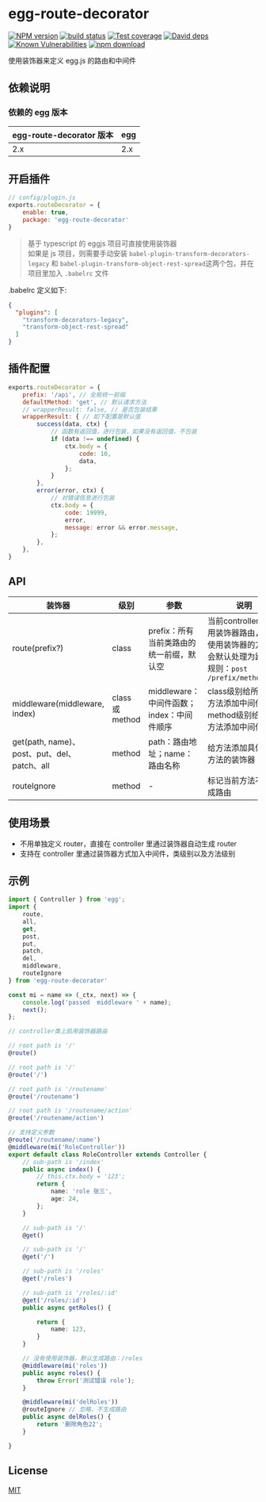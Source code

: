 # egg-route-decorator

[![NPM version][npm-image]][npm-url]
[![build status][travis-image]][travis-url]
[![Test coverage][codecov-image]][codecov-url]
[![David deps][david-image]][david-url]
[![Known Vulnerabilities][snyk-image]][snyk-url]
[![npm download][download-image]][download-url]

[npm-image]: https://img.shields.io/npm/v/egg-route-decorator.svg?style=flat-square

[npm-url]: https://npmjs.org/package/egg-route-decorator

[travis-image]: https://img.shields.io/travis/zkboys/egg-route-decorator.svg?style=flat-square

[travis-url]: https://travis-ci.org/zkboys/egg-route-decorator.svg?branch=master

[codecov-image]: https://img.shields.io/codecov/c/github/zkboys/egg-route-decorator.svg?style=flat-square

[codecov-url]: https://codecov.io/github/zkboys/egg-route-decorator?branch=master

[david-image]: https://img.shields.io/david/zkboys/egg-route-decorator.svg?style=flat-square

[david-url]: https://david-dm.org/zkboys/egg-route-decorator

[snyk-image]: https://snyk.io/test/npm/egg-route-decorator/badge.svg?style=flat-square

[snyk-url]: https://snyk.io/test/npm/egg-route-decorator

[download-image]: https://img.shields.io/npm/dm/egg-route-decorator.svg?style=flat-square

[download-url]: https://npmjs.org/package/egg-route-decorator

使用装饰器来定义 egg.js 的路由和中间件

## 依赖说明

### 依赖的 egg 版本

| egg-route-decorator 版本 | egg  |
| ------------------------- | ------- |
| 2.x                       | 2.x    |

## 开启插件

```js
// config/plugin.js
exports.routeDecorator = {
    enable: true,
    package: 'egg-route-decorator'
}
```

> 基于 typescript 的 eggjs 项目可直接使用装饰器  
> 如果是 js 项目，则需要手动安装 `babel-plugin-transform-decorators-legacy` 和 `babel-plugin-transform-object-rest-spread`这两个包，并在项目里加入 `.babelrc` 文件

.babelrc 定义如下:

```json
{
  "plugins": [
    "transform-decorators-legacy",
    "transform-object-rest-spread"
  ]
}
```

## 插件配置

```javascript
exports.routeDecorator = {
    prefix: '/api', // 全局统一前缀
    defaultMethod: 'get', // 默认请求方法
    // wrapperResult: false, // 是否包装结果
    wrapperResult: { // 如下配置是默认值
        success(data, ctx) {
            // 函数有返回值，进行包装，如果没有返回值，不包装
            if (data !== undefined) {
                ctx.body = {
                    code: 10,
                    data,
                };
            }
        },
        error(error, ctx) {
            // 对错误信息进行包装
            ctx.body = {
                code: 19999,
                error,
                message: error && error.message,
            };
        },
    },
}
```

## API

| 装饰器 | 级别 | 参数 | 说明 |
| --- | --- | --- | --- |
| route(prefix?) | class | prefix：所有当前类路由的统一前缀，默认空 | 当前controller类启用装饰器路由，没有使用装饰器的方法，会默认处理为路由，规则：`post /prefix/methodName` |
| middleware(middleware, index) | class 或 method | middleware：中间件函数；index：中间件顺序 | class级别给所有的方法添加中间件，method级别给当前方法添加中间件 |
| get(path, name)、post、put、del、patch、all | method | path：路由地址；name：路由名称 | 给方法添加具体http方法的装饰器 |
| routeIgnore | method | - | 标记当前方法不处理成路由 |

## 使用场景

- 不用单独定义 router，直接在 controller 里通过装饰器自动生成 router
- 支持在 controller 里通过装饰器方式加入中间件，类级别以及方法级别

## 示例

```typescript
import { Controller } from 'egg';
import {
    route,
    all,
    get,
    post,
    put,
    patch,
    del,
    middleware,
    routeIgnore
} from 'egg-route-decorator'

const mi = name => (_ctx, next) => {
    console.log('passed  middleware ' + name);
    next();
};

// controller类上启用装饰器路由

// root path is '/'
@route()

// root path is '/'
@route('/')

// root path is '/routename'
@route('/routename')

// root path is '/routename/action'
@route('/routename/action')

// 支持定义参数
@route('/routename/:name')
@middleware(mi('RoleController'))
export default class RoleController extends Controller {
    // sub-path is '/index'
    public async index() {
        // this.ctx.body = '123';
        return {
            name: 'role 张三',
            age: 24,
        };
    }

    // sub-path is '/'
    @get()

    // sub-path is '/'
    @get('/')

    // sub-path is '/roles'
    @get('/roles')

    // sub-path is '/roles/:id'
    @get('/roles/:id')
    public async getRoles() {

        return {
            name: 123,
        }
    }

    // 没有使用装饰器，默认生成路由：/roles
    @middleware(mi('roles'))
    public async roles() {
        throw Error('测试错误 role');
    }

    @middleware(mi('delRoles'))
    @routeIgnore // 忽略，不生成路由
    public async delRoles() {
        return '删除角色22';
    }

}

```

## License

[MIT](LICENSE)
